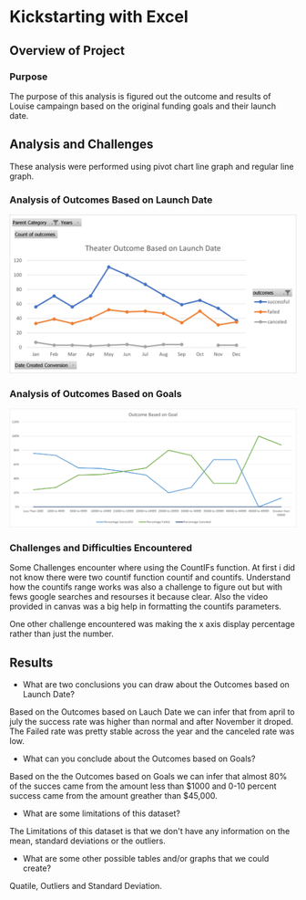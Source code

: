# Kickstarting with Excel

## Overview of Project

### Purpose

The purpose of this analysis is figured out the outcome and results of Louise campaingn based on the original funding goals and their launch date.

## Analysis and Challenges

These analysis were performed using pivot chart line graph and regular line graph.

### Analysis of Outcomes Based on Launch Date

![Theater_Outcomes vs Launch](./resources/Theater_Outcomes_vs_Launch.png)

### Analysis of Outcomes Based on Goals

![Outcomes vs Goals](./resources/Outcomes_vs_Goals.png)

### Challenges and Difficulties Encountered

Some Challenges encounter where using the CountIFs function. At first i did not know there were two countif function countif and countifs. Understand how the countifs range works was
also a challenge to figure out but with fews google searches and resourses it because clear. Also the video provided in canvas was a big help in formatting the countifs parameters.

One other challenge encountered was making the x axis display percentage rather than just the number.

## Results

- What are two conclusions you can draw about the Outcomes based on Launch Date?

Based on the Outcomes based on Lauch Date we can infer that from april to july the success rate was higher than normal and after November it droped.
The Failed rate was pretty stable across the year and the canceled rate was low.

- What can you conclude about the Outcomes based on Goals?

Based on the the Outcomes based on Goals we can infer that almost 80% of the succes came from the amount less than $1000 and 0-10 percent success came from the amount greather than 
$45,000. 

- What are some limitations of this dataset?

The Limitations of this dataset is that we don't have any information on the mean, standard deviations or the outliers.

- What are some other possible tables and/or graphs that we could create?

Quatile, Outliers and Standard Deviation.
